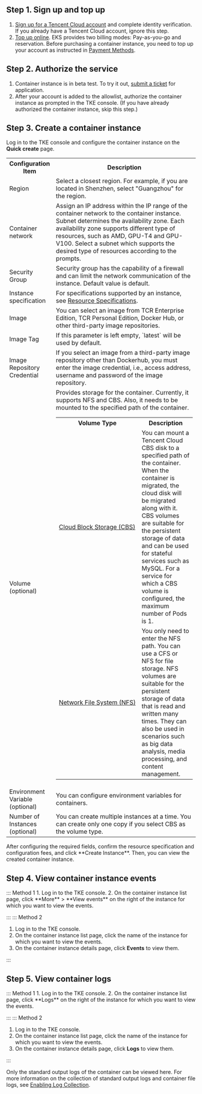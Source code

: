 





## Step 1. Sign up and top up
1. [Sign up for a Tencent Cloud account](https://intl.cloud.tencent.com/register) and complete identity verification.
If you already have a Tencent Cloud account, ignore this step.
2. [Top up online](https://console.cloud.tencent.com/expense/recharge).
EKS provides two billing modes: Pay-as-you-go and reservation. Before purchasing a container instance, you need to top up your account as instructed in [Payment Methods](https://intl.cloud.tencent.com/zh/document/product/555/7425).





## Step 2. Authorize the service
1. Container instance is in beta test. To try it out, [submit a ticket](https://console.intl.cloud.tencent.com/workorder/category?level1_id=6&level2_id=2028&source=0&data_title=%E5%BC%B9%E6%80%A7%E5%AE%B9%E5%99%A8%E6%9C%8D%E5%8A%A1%20EKS&step=1) for application.
2. After your account is added to the allowlist, authorize the container instance as prompted in the TKE console. (If you have already authorized the container instance, skip this step.)





## Step 3. Create a container instance


Log in to the TKE console and configure the container instance on the **Quick create** page.

<table><tr>
<th width=20%>Configuration Item</th><th>Description</th></tr>
<tr>
<td>Region</td>
<td>Select a closest region. For example, if you are located in Shenzhen, select "Guangzhou" for the region.</td>
</tr>
<tr>
<td>Container network</td>
<td>Assign an IP address within the IP range of the container network to the container instance.
<dx-alert infotype="notice" title="">
Subnet determines the availability zone. Each availability zone supports different type of resources, such as AMD, GPU-T4 and GPU-V100. Select a subnet which supports the desired type of resources according to the prompts.
</dx-alert>
</td>
</tr>
<tr>
<td>Security Group</td>
<td>Security group has the capability of a firewall and can limit the network communication of the instance. Default value is default.</td>
</tr>
<tr>
<td>Instance specification</td>
<td>For specifications supported by an instance, see <a href="https://intl.cloud.tencent.com/document/product/457/34057">Resource Specifications</a>.</td>
</tr>
<tr>
<td>Image</td>
<td>You can select an image from TCR Enterprise Edition, TCR Personal Edition, Docker Hub, or other third-party image repositories.</td>
</tr>
<tr>
<td>Image Tag</td>
<td>If this parameter is left empty, `latest` will be used by default.</td>
</tr>
<tr>
<td>Image Repository Credential</td>
<td>If you select an image from a third-party image repository other than Dockerhub, you must enter the image credential, i.e., access address, username and password of the image repository.</td>
</tr>
<tr>
<td>Volume (optional)</td>
<td>Provides storage for the container. Currently, it supports NFS and CBS. Also, it needs to be mounted to the specified path of the container.
<table>
   <tr>
      <th>Volume Type</th>
      <th>Description</th>
   </tr>
   <tr>
	 <td><a href="https://intl.cloud.tencent.com/zh/document/product/362">Cloud Block Storage (CBS)</a></td>
      <td>You can mount a Tencent Cloud CBS disk to a specified path of the container. When the container is migrated, the cloud disk will be migrated along with it. CBS volumes are suitable for the persistent storage of data and can be used for stateful services such as MySQL. For a service for which a CBS volume is configured, the maximum number of Pods is 1.</td>
   </tr>
   <tr>
      <td nowrap="nowrap"><a href="https://intl.cloud.tencent.com/zh/document/product/582">Network File System (NFS)</a></td>
      <td>You only need to enter the NFS path. You can use a CFS or NFS for file storage. NFS volumes are suitable for the persistent storage of data that is read and written many times. They can also be used in scenarios such as big data analysis, media processing, and content management.</td>
   </tr>
</table>
</td>
</tr>
<tr>
<td>Environment Variable (optional)</td>
<td>You can configure environment variables for containers.</td>
</tr>
<tr>
<td>Number of Instances (optional)</td>
<td>You can create multiple instances at a time. You can create only one copy if you select CBS as the volume type.</td>
</tr>
</table>
After configuring the required fields, confirm the resource specification and configuration fees, and click **Create Instance**. Then, you can view the created container instance.


## Step 4. View container instance events
<dx-tabs>
::: Method 1
1. Log in to the TKE console. 
2. On the container instance list page, click **More** > **View events** on the right of the instance for which you want to view the events.

:::
::: Method 2
1. Log in to the TKE console. 
2. On the container instance list page, click the name of the instance for which you want to view the events.
3. On the container instance details page, click **Events** to view them.

:::
</dx-tabs>




## Step 5. View container logs

<dx-tabs>
::: Method 1
1. Log in to the TKE console. 
2. On the container instance list page, click **Logs** on the right of the instance for which you want to view the events.

:::
::: Method 2
1. Log in to the TKE console. 
2. On the container instance list page, click the name of the instance for which you want to view the events.
3. On the container instance details page, click **Logs** to view them.

:::
</dx-tabs>



Only the standard output logs of the container can be viewed here. For more information on the collection of standard output logs and container file logs, see [Enabling Log Collection](https://intl.cloud.tencent.com/document/product/457/46236).
